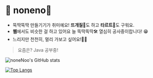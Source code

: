 # 🐹 noneno🐹
- 뚝딱뚝딱 만들기기가 취미예요! **뜨개질**🧶도 하고 **타르트**🥧도 구워요.
- **웹**에서도 비슷한 걸 하고 있어요 늘 뚝딱뚝딱🛠 열심히 공사중이랍니다! 😁
- 느리지만 천천히, 멀리 가보고 싶어요!🏃‍♀️

> 요즘은? Java 공부중!

![noneNoo's GitHub stats](https://github-readme-stats.vercel.app/api?username=noneNoo&show_icons=true&theme=ayu-mirage)

[![Top Langs](https://github-readme-stats.vercel.app/api/top-langs/?username=noneNoo&layout=compact&theme=ayu-mirage&langs_count=4)](https://github.com/anuraghazra/github-readme-stats)
